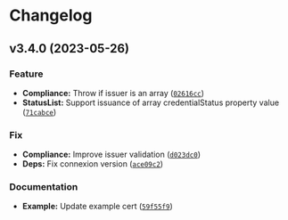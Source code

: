 # Changelog

<!--next-version-placeholder-->

## v3.4.0 (2023-05-26)
### Feature
* **Compliance:** Throw if issuer is an array ([`02616cc`](https://github.com/blockchain-certificates/cert-issuer/commit/02616ccbf665fe80fcf4c77520ebd92e457444b9))
* **StatusList:** Support issuance of array credentialStatus property value ([`71cabce`](https://github.com/blockchain-certificates/cert-issuer/commit/71cabce20191dc5b56279c00adcc7831fd89ca1f))

### Fix
* **Compliance:** Improve issuer validation ([`d023dc0`](https://github.com/blockchain-certificates/cert-issuer/commit/d023dc0eb18c2c8958583ce9045fd890e72e4a02))
* **Deps:** Fix connexion version ([`ace09c2`](https://github.com/blockchain-certificates/cert-issuer/commit/ace09c2432a0995b39b282231932ff5137bcfe2d))

### Documentation
* **Example:** Update example cert ([`59f55f9`](https://github.com/blockchain-certificates/cert-issuer/commit/59f55f917e78eb3857372c4d1be71253d2c59b04))
